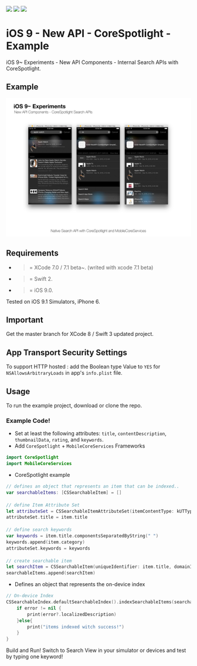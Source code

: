 ![](https://img.shields.io/badge/build-pass-brightgreen.svg?style=flat-square)
![](https://img.shields.io/badge/platform-iOS9+-ff69b4.svg?style=flat-square)
![](https://img.shields.io/badge/Require-XCode7-lightgrey.svg?style=flat-square)


# iOS 9 - New API - CoreSpotlight - Example
iOS 9~ Experiments - New API Components - Internal Search APIs with CoreSpotlight.

## Example

![](https://raw.githubusercontent.com/Sweefties/iOS9-NewAPI-CoreSpotlight-Example/master/source/iPhone6S_Simulator2x-CoreSpotlight.jpg)


## Requirements

- >= XCode 7.0 / 7.1 beta~. (writed with xcode 7.1 beta)
- >= Swift 2.
- >= iOS 9.0.

Tested on iOS 9.1 Simulators, iPhone 6.


## Important

Get the master branch for XCode 8 / Swift 3 updated project.


## App Transport Security Settings

To support HTTP hosted : add the Boolean type Value to `YES` for `NSAllowsArbitraryLoads` in app's `info.plist` file.


## Usage

To run the example project, download or clone the repo.


### Example Code!


- Set at least the following attributes: `title`, `contentDescription`, `thumbnailData`, `rating`, and `keywords`.
- Add `CoreSpotlight` + `MobileCoreServices` Frameworks

```swift
import CoreSpotlight
import MobileCoreServices
```

- CoreSpotlight example
```swift
// defines an object that represents an item that can be indexed..
var searchableItems: [CSSearchableItem] = []

// define Item Attribute Set
let attributeSet = CSSearchableItemAttributeSet(itemContentType: kUTTypeItem as String)
attributeSet.title = item.title

// define search keywords
var keywords = item.title.componentsSeparatedByString(" ")
keywords.append(item.category)
attributeSet.keywords = keywords

// create searchable item
let searchItem = CSSearchableItem(uniqueIdentifier: item.title, domainIdentifier: "domain-id", attributeSet: attributeSet)
searchableItems.append(searchItem)

```

- Defines an object that represents the on-device index
```swift
// On-device Index
CSSearchableIndex.defaultSearchableIndex().indexSearchableItems(searchableItems) { (error) -> Void in
    if error != nil {
        print(error?.localizedDescription)
    }else{
        print("items indexed witch success!")
    }
}
```


Build and Run!
Switch to Search View in your simulator or devices and test by typing one keyword!
